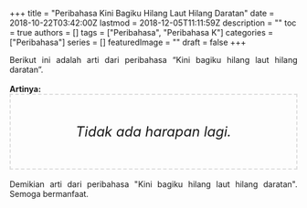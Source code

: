 +++
title = "Peribahasa Kini Bagiku Hilang Laut Hilang Daratan"
date = 2018-10-22T03:42:00Z
lastmod = 2018-12-05T11:11:59Z
description = ""
toc = true
authors = []
tags = ["Peribahasa", "Peribahasa K"]
categories = ["Peribahasa"]
series = []
featuredImage = ""
draft = false
+++

<div dir="ltr" style="text-align: left;" trbidi="on"><div style="text-align: justify;">Berikut ini adalah arti dari peribahasa “Kini bagiku hilang laut hilang daratan”.</div><br /><div style="text-align: justify;"><b>Artinya:</b></div><div style="border: 2px dashed #ddd; font-size: 24px; height: auto; margin: 0 auto; padding: 50px; text-align: center; width: auto;"><i>Tidak ada harapan lagi.</i></div><div style="text-align: justify;"><br /></div><div style="text-align: justify;">Demikian arti dari peribahasa "Kini bagiku hilang laut hilang daratan". Semoga bermanfaat.</div></div>
